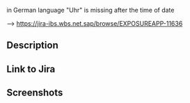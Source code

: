 in German language "Uhr" is missing after the time of date

--> https://jira-ibs.wbs.net.sap/browse/EXPOSUREAPP-11636

## Description
<!-- Please be brief in describing which issue is solved by your PR or which enhancement it brings -->

## Link to Jira
<!-- Please add the link to the related Jira issue -->

## Screenshots
<!-- Please add screenshots (light & dark mode) depicting the current state of the implementation -->
